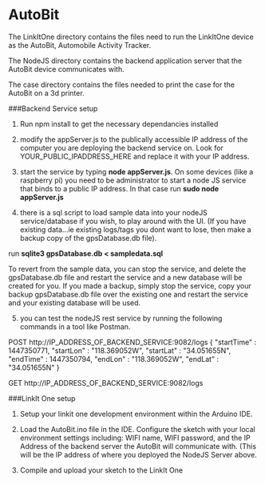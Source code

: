 # AutoBit

The LinkItOne directory contains the files need to run the LinkItOne device as the AutoBit, Automobile Activity Tracker.

The NodeJS directory contains the backend application server that the AutoBit device communicates with.

The case directory contains the files needed to print the case for the AutoBit on a 3d printer.

###Backend Service setup
1)  Run npm install to get the necessary dependancies installed
  
2) modify the appServer.js to the publically accessible IP address of the computer you are deploying the backend service  on.  Look for YOUR_PUBLIC_IPADDRESS_HERE and replace it with your IP address.
  
3) start the service by typing <B>node appServer.js</B>.   On some devices (like a raspberry pi) you need to be administrator   to start a node JS service that binds to a public IP address.  In that case run <B>sudo node appServer.js</B>
  
4) there is a sql script to load sample data into your nodeJS service/database if you wish, to play around with the UI.  (If you have existing data...ie existing logs/tags you dont want to lose, then make a backup copy of the gpsDatabase.db file). 
  
  run <B>sqlite3 gpsDatabase.db < sampledata.sql</B>

To revert from the sample data, you can stop the service, and delete the gpsDatabase.db file and restart the service and a new database will be created for you.  If you made a backup, simply stop the service, copy your backup gpsDatabase.db file over the existing one and restart the service and your existing database will be used.

5) you can test the nodeJS rest service by running the following commands in a tool like Postman.
  
  POST http://IP_ADDRESS_OF_BACKEND_SERVICE:9082/logs
  { "startTime" : 1447350771, "startLon" : "118.369052W", "startLat" : "34.051655N", "endTime" : 1447350794, "endLon" : "118.369052W", "endLat" : "34.051655N" }

  GET http://IP_ADDRESS_OF_BACKEND_SERVICE:9082/logs

###LinkIt One setup

1) Setup your linkit one development environment within the Arduino IDE.

2) Load the AutoBit.ino file in the IDE.   Configure the sketch with your local environment settings including:  WIFI name, WIFI password, and the IP Address of the backend server the AutoBit will communicate with.  (This will be the IP address of where you deployed the NodeJS Server above.

3) Compile and upload your sketch to the LinkIt One

